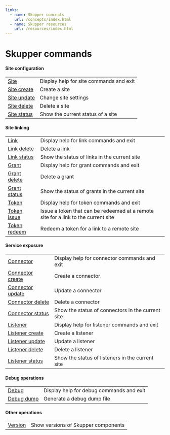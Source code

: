 ```yaml
---
links:
  - name: Skupper concepts
    url: /concepts/index.html
  - name: Skupper resources
    url: /resources/index.html
---
```


# Skupper commands

#### Site configuration

| | |
|-|-|
| [Site](site.html) | Display help for site commands and exit |
| [Site create](site-create.html) | Create a site |
| [Site update](site-update.html) | Change site settings |
| [Site delete](site-delete.html) | Delete a site |
| [Site status](site-status.html) | Show the current status of a site |
#### Site linking

| | |
|-|-|
| [Link](link.html) | Display help for link commands and exit |
| [Link delete](link-delete.html) | Delete a link |
| [Link status](link-status.html) | Show the status of links in the current site |
| [Grant](grant.html) | Display help for grant commands and exit  |
| [Grant delete](grant-delete.html) | Delete a grant |
| [Grant status](grant-status.html) | Show the status of grants in the current site |
| [Token](token.html) | Display help for token commands and exit |
| [Token issue](token-issue.html) | Issue a token that can be redeemed at a remote site for a link to the current site |
| [Token redeem](token-redeem.html) | Redeem a token for a link to a remote site |
#### Service exposure

| | |
|-|-|
| [Connector](connector.html) | Display help for connector commands and exit |
| [Connector create](connector-create.html) | Create a connector |
| [Connector update](connector-update.html) | Update a connector |
| [Connector delete](connector-delete.html) | Delete a connector |
| [Connector status](connector-status.html) | Show the status of connectors in the current site |
| [Listener](listener.html) | Display help for listener commands and exit |
| [Listener create](listener-create.html) | Create a listener |
| [Listener update](listener-update.html) | Update a listener |
| [Listener delete](listener-delete.html) | Delete a listener |
| [Listener status](listener-status.html) | Show the status of listeners in the current site |
#### Debug operations

| | |
|-|-|
| [Debug](debug.html) | Display help for debug commands and exit |
| [Debug dump](debug-dump.html) | Generate a debug dump file |
#### Other operations

| | |
|-|-|
| [Version](version.html) | Show versions of Skupper components  |
